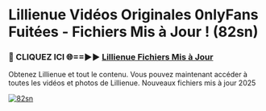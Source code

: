 # Lillienue Vidéos Originales 0nlyFans Fuitées - Fichiers Mis à Jour ! (82sn)

<h3>🔴 CLIQUEZ ICI 🌐==►► <a href="https://tinyurl.com/2pmr4ezf" rel="nofollow">Lillienue Fichiers Mis à Jour</a></h3>

Obtenez Lillienue et tout le contenu. Vous pouvez maintenant accéder à toutes les vidéos et photos de Lillienue. Nouveaux fichiers mis à jour 2025

[![82sn](https://i.imgur.com/6SNvagu.gif)](https://tinyurl.com/2pmr4ezf)
